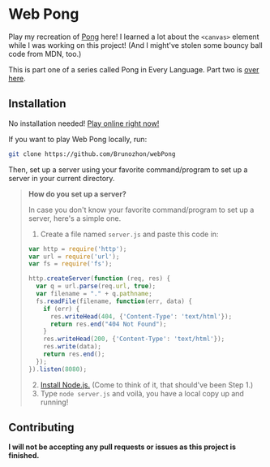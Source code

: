 # Web Pong

Play my recreation of [Pong](https://brunozhon.github.io/webPong/) here! I learned a lot about the `<canvas>` element while I was working on this project! (And I might've stolen some bouncy ball code from MDN, too.)

This is part one of a series called Pong in Every Language. Part two is [over here](https://github.com/Brunozhon/fs-pong).

## Installation

No installation needed! [Play online right now!](https://brunozhon.github.io/webPong/)

If you want to play Web Pong locally, run:

```bash
git clone https://github.com/Brunozhon/webPong
```

Then, set up a server using your favorite command/program to set up a server in your current directory.

> **How do you set up a server?**
>
> In case you don't know your favorite command/program to set up a server, here's a simple one.
>
> 1. Create a file named `server.js` and paste this code in:
>
> ```javascript
> var http = require('http');
> var url = require('url');
> var fs = require('fs');
>
> http.createServer(function (req, res) {
>   var q = url.parse(req.url, true);
>   var filename = "." + q.pathname;
>   fs.readFile(filename, function(err, data) {
>     if (err) {
>       res.writeHead(404, {'Content-Type': 'text/html'});
>       return res.end("404 Not Found");
>     } 
>     res.writeHead(200, {'Content-Type': 'text/html'});
>     res.write(data);
>     return res.end();
>   });
> }).listen(8080);
> ```
>
> 2. [Install Node.js.](https://nodejs.org/en) (Come to think of it, that should've been Step 1.)
> 3. Type `node server.js` and voilà, you have a local copy up and running!

## Contributing

**I will not be accepting any pull requests or issues as this project is finished.**
